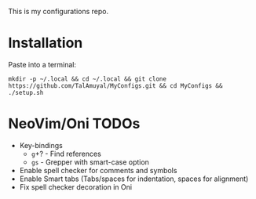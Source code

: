 This is my configurations repo.

# Installation

Paste into a terminal:

```
mkdir -p ~/.local && cd ~/.local && git clone https://github.com/TalAmuyal/MyConfigs.git && cd MyConfigs && ./setup.sh
```

# NeoVim/Oni TODOs

- Key-bindings
    - `g`+? - Find references
    - `gs` - Grepper with smart-case option
- Enable spell checker for comments and symbols
- Enable Smart tabs (Tabs/spaces for indentation, spaces for alignment)
- Fix spell checker decoration in Oni
